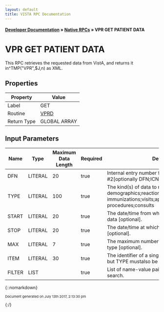 ```yaml
---
layout: default
title: VISTA RPC Documentation
---
```


#### [Developer Documentation](../index) &#187; [Native RPCs](TableOfContents) &#187; VPR GET PATIENT DATA<br/>
# VPR GET PATIENT DATA

This RPC retrieves the requested data from VistA, and returns it in^TMP("VPR",$J,n) as XML.

## Properties

Property | Value
--- | ---
Label | GET
Routine | [VPRD](http://code.osehra.org/dox/Routine_VPRD_source.html)
Return Type | GLOBAL ARRAY


## Input Parameters

Name | Type | Maximum Data Length | Required | Description
--- | --- | --- | --- | ---
DFN | LITERAL | 20 | true | Internal entry number from Patient file #2[optionally DFN;ICN for remote calls]
TYPE | LITERAL | 100 | true | The kind(s) of data to return, which may include:  demographics;reactions;problems;vitals;labs;meds;  immunizations;visits;appointments;documents;  procedures;consults
START | LITERAL | 20 | true | The date/time from which to begin searching for data [optional].
STOP | LITERAL | 20 | true | The date/time at which to end searching for data [optional].
MAX | LITERAL | 7 | true | The maximum number of items to return per data type [optional].
ITEM | LITERAL | 30 | true | The identifier of a single item to return [optional, but TYPE mustalso be defined when used].
FILTER | LIST |  | true | List of name-value pairs, further refining the search.



{::nomarkdown} <br/><p style="font-size: 11px">Document generated on July 13th 2017, 2:13:30 pm</p>{:/}